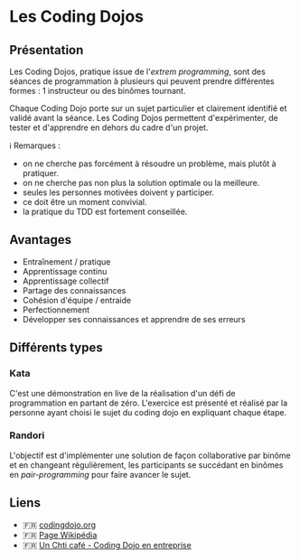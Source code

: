 # Les Coding Dojos

## Présentation

Les Coding Dojos, pratique issue de l'_extrem programming_, sont des séances de programmation à plusieurs qui peuvent prendre différentes formes : 1 instructeur ou des binômes tournant.

Chaque Coding Dojo porte sur un sujet particulier et clairement identifié et validé avant la séance. Les Coding Dojos permettent d'expérimenter, de tester et d'apprendre en dehors du cadre d'un projet.

:information_source: Remarques :

* on ne cherche pas forcément à résoudre un problème, mais plutôt à pratiquer.
* on ne cherche pas non plus la solution optimale ou la meilleure.
* seules les personnes motivées doivent y participer.
* ce doit être un moment convivial.
* la pratique du TDD est fortement conseillée.

## Avantages

* Entraînement / pratique
* Apprentissage continu
* Apprentissage collectif
* Partage des connaissances
* Cohésion d'équipe / entraide
* Perfectionnement
* Développer ses connaissances et apprendre de ses erreurs

## Différents types

### Kata

C'est une démonstration en live de la réalisation d'un défi de programmation en partant de zéro. L'exercice est présenté et réalisé par la personne ayant choisi le sujet du coding dojo en expliquant chaque étape.

### Randori

L'objectif est d'implémenter une solution de façon collaborative par binôme et en changeant régulièrement, les participants se succédant en binômes en _pair-programming_ pour faire avancer le sujet.

## Liens

* :fr: [codingdojo.org](http://codingdojo.org/fr/)
* :fr: [Page Wikipédia](https://fr.wikipedia.org/wiki/Coding_dojo)
* :fr: [Un Chti café - Coding Dojo en entreprise ](http://www.unchticafe.fr/2010/03/coding-dojo-en-entreprise.html)
